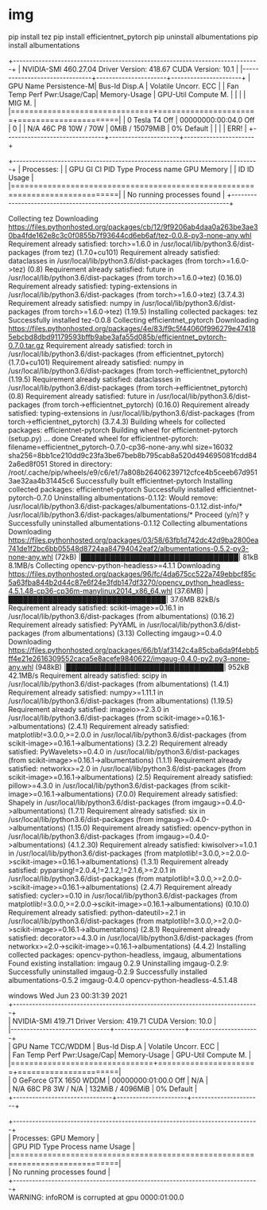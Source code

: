 # img



pip install tez
pip install efficientnet_pytorch
pip uninstall albumentations
pip install albumentations






+-----------------------------------------------------------------------------+
| NVIDIA-SMI 460.27.04    Driver Version: 418.67       CUDA Version: 10.1     |
|-------------------------------+----------------------+----------------------+
| GPU  Name        Persistence-M| Bus-Id        Disp.A | Volatile Uncorr. ECC |
| Fan  Temp  Perf  Pwr:Usage/Cap|         Memory-Usage | GPU-Util  Compute M. |
|                               |                      |               MIG M. |
|===============================+======================+======================|
|   0  Tesla T4            Off  | 00000000:00:04.0 Off |                    0 |
| N/A   46C    P8    10W /  70W |      0MiB / 15079MiB |      0%      Default |
|                               |                      |                 ERR! |
+-------------------------------+----------------------+----------------------+
                                                                               
+-----------------------------------------------------------------------------+
| Processes:                                                                  |
|  GPU   GI   CI        PID   Type   Process name                  GPU Memory |
|        ID   ID                                                   Usage      |
|=============================================================================|
|  No running processes found                                                 |
+-----------------------------------------------------------------------------+





Collecting tez
  Downloading https://files.pythonhosted.org/packages/cb/12/9f9206ab4daa0a263be3ae30ba4fde162e8c3c0f0855b7f93644cd6eb6af/tez-0.0.8-py3-none-any.whl
Requirement already satisfied: torch>=1.6.0 in /usr/local/lib/python3.6/dist-packages (from tez) (1.7.0+cu101)
Requirement already satisfied: dataclasses in /usr/local/lib/python3.6/dist-packages (from torch>=1.6.0->tez) (0.8)
Requirement already satisfied: future in /usr/local/lib/python3.6/dist-packages (from torch>=1.6.0->tez) (0.16.0)
Requirement already satisfied: typing-extensions in /usr/local/lib/python3.6/dist-packages (from torch>=1.6.0->tez) (3.7.4.3)
Requirement already satisfied: numpy in /usr/local/lib/python3.6/dist-packages (from torch>=1.6.0->tez) (1.19.5)
Installing collected packages: tez
Successfully installed tez-0.0.8
Collecting efficientnet_pytorch
  Downloading https://files.pythonhosted.org/packages/4e/83/f9c5f44060f996279e474185ebcbd8dbd91179593bffb9abe3afa55d085b/efficientnet_pytorch-0.7.0.tar.gz
Requirement already satisfied: torch in /usr/local/lib/python3.6/dist-packages (from efficientnet_pytorch) (1.7.0+cu101)
Requirement already satisfied: numpy in /usr/local/lib/python3.6/dist-packages (from torch->efficientnet_pytorch) (1.19.5)
Requirement already satisfied: dataclasses in /usr/local/lib/python3.6/dist-packages (from torch->efficientnet_pytorch) (0.8)
Requirement already satisfied: future in /usr/local/lib/python3.6/dist-packages (from torch->efficientnet_pytorch) (0.16.0)
Requirement already satisfied: typing-extensions in /usr/local/lib/python3.6/dist-packages (from torch->efficientnet_pytorch) (3.7.4.3)
Building wheels for collected packages: efficientnet-pytorch
  Building wheel for efficientnet-pytorch (setup.py) ... done
  Created wheel for efficientnet-pytorch: filename=efficientnet_pytorch-0.7.0-cp36-none-any.whl size=16032 sha256=8bb1ce210dd9c23fa3be67beb8b795cab8a520d494695081fcdd842a6ed8f051
  Stored in directory: /root/.cache/pip/wheels/e9/c6/e1/7a808b26406239712cfce4b5ceeb67d9513ae32aa4b31445c6
Successfully built efficientnet-pytorch
Installing collected packages: efficientnet-pytorch
Successfully installed efficientnet-pytorch-0.7.0
Uninstalling albumentations-0.1.12:
  Would remove:
    /usr/local/lib/python3.6/dist-packages/albumentations-0.1.12.dist-info/*
    /usr/local/lib/python3.6/dist-packages/albumentations/*
Proceed (y/n)? y
  Successfully uninstalled albumentations-0.1.12
Collecting albumentations
  Downloading https://files.pythonhosted.org/packages/03/58/63fb1d742dc42d9ba2800ea741de1f2bc6bb05548d8724aa84794042eaf2/albumentations-0.5.2-py3-none-any.whl (72kB)
     |████████████████████████████████| 81kB 8.1MB/s 
Collecting opencv-python-headless>=4.1.1
  Downloading https://files.pythonhosted.org/packages/96/fc/4da675cc522a749ebbcf85c5a63fba844b2d44c87e6f24e3fdb147df3270/opencv_python_headless-4.5.1.48-cp36-cp36m-manylinux2014_x86_64.whl (37.6MB)
     |████████████████████████████████| 37.6MB 82kB/s 
Requirement already satisfied: scikit-image>=0.16.1 in /usr/local/lib/python3.6/dist-packages (from albumentations) (0.16.2)
Requirement already satisfied: PyYAML in /usr/local/lib/python3.6/dist-packages (from albumentations) (3.13)
Collecting imgaug>=0.4.0
  Downloading https://files.pythonhosted.org/packages/66/b1/af3142c4a85cba6da9f4ebb5ff4e21e2616309552caca5e8acefe9840622/imgaug-0.4.0-py2.py3-none-any.whl (948kB)
     |████████████████████████████████| 952kB 42.1MB/s 
Requirement already satisfied: scipy in /usr/local/lib/python3.6/dist-packages (from albumentations) (1.4.1)
Requirement already satisfied: numpy>=1.11.1 in /usr/local/lib/python3.6/dist-packages (from albumentations) (1.19.5)
Requirement already satisfied: imageio>=2.3.0 in /usr/local/lib/python3.6/dist-packages (from scikit-image>=0.16.1->albumentations) (2.4.1)
Requirement already satisfied: matplotlib!=3.0.0,>=2.0.0 in /usr/local/lib/python3.6/dist-packages (from scikit-image>=0.16.1->albumentations) (3.2.2)
Requirement already satisfied: PyWavelets>=0.4.0 in /usr/local/lib/python3.6/dist-packages (from scikit-image>=0.16.1->albumentations) (1.1.1)
Requirement already satisfied: networkx>=2.0 in /usr/local/lib/python3.6/dist-packages (from scikit-image>=0.16.1->albumentations) (2.5)
Requirement already satisfied: pillow>=4.3.0 in /usr/local/lib/python3.6/dist-packages (from scikit-image>=0.16.1->albumentations) (7.0.0)
Requirement already satisfied: Shapely in /usr/local/lib/python3.6/dist-packages (from imgaug>=0.4.0->albumentations) (1.7.1)
Requirement already satisfied: six in /usr/local/lib/python3.6/dist-packages (from imgaug>=0.4.0->albumentations) (1.15.0)
Requirement already satisfied: opencv-python in /usr/local/lib/python3.6/dist-packages (from imgaug>=0.4.0->albumentations) (4.1.2.30)
Requirement already satisfied: kiwisolver>=1.0.1 in /usr/local/lib/python3.6/dist-packages (from matplotlib!=3.0.0,>=2.0.0->scikit-image>=0.16.1->albumentations) (1.3.1)
Requirement already satisfied: pyparsing!=2.0.4,!=2.1.2,!=2.1.6,>=2.0.1 in /usr/local/lib/python3.6/dist-packages (from matplotlib!=3.0.0,>=2.0.0->scikit-image>=0.16.1->albumentations) (2.4.7)
Requirement already satisfied: cycler>=0.10 in /usr/local/lib/python3.6/dist-packages (from matplotlib!=3.0.0,>=2.0.0->scikit-image>=0.16.1->albumentations) (0.10.0)
Requirement already satisfied: python-dateutil>=2.1 in /usr/local/lib/python3.6/dist-packages (from matplotlib!=3.0.0,>=2.0.0->scikit-image>=0.16.1->albumentations) (2.8.1)
Requirement already satisfied: decorator>=4.3.0 in /usr/local/lib/python3.6/dist-packages (from networkx>=2.0->scikit-image>=0.16.1->albumentations) (4.4.2)
Installing collected packages: opencv-python-headless, imgaug, albumentations
  Found existing installation: imgaug 0.2.9
    Uninstalling imgaug-0.2.9:
      Successfully uninstalled imgaug-0.2.9
Successfully installed albumentations-0.5.2 imgaug-0.4.0 opencv-python-headless-4.5.1.48




windows
Wed Jun 23 00:31:39 2021                                                                                                                                       
+-----------------------------------------------------------------------------+                                                                                
| NVIDIA-SMI 419.71       Driver Version: 419.71       CUDA Version: 10.0     |                                                                                
|-------------------------------+----------------------+----------------------+                                                                                
| GPU  Name            TCC/WDDM | Bus-Id        Disp.A | Volatile Uncorr. ECC |                                                                                
| Fan  Temp  Perf  Pwr:Usage/Cap|         Memory-Usage | GPU-Util  Compute M. |                                                                                
|===============================+======================+======================|                                                              
|   0  GeForce GTX 1650   WDDM  | 00000000:01:00.0 Off |                  N/A |                                                              
| N/A   68C    P8     3W /  N/A |    132MiB /  4096MiB |      0%      Default |                                                              
+-------------------------------+----------------------+----------------------+                                                              
                                                                                                                                             
+-----------------------------------------------------------------------------+                                                              
| Processes:                                                       GPU Memory |                                                              
|  GPU       PID   Type   Process name                             Usage      |                                                              
|=============================================================================|                                                              
|  No running processes found                                                 |                                                              
+-----------------------------------------------------------------------------+                                                              
WARNING: infoROM is corrupted at gpu 0000:01:00.0  



